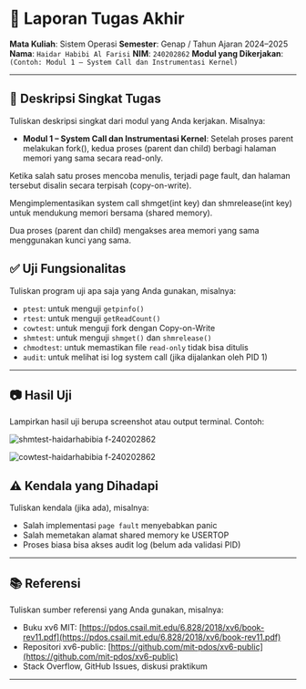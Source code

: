 # 📝 Laporan Tugas Akhir

**Mata Kuliah**: Sistem Operasi
**Semester**: Genap / Tahun Ajaran 2024–2025
**Nama**: `Haidar Habibi Al Farisi`
**NIM**: `240202862`
**Modul yang Dikerjakan**:
`(Contoh: Modul 1 – System Call dan Instrumentasi Kernel)`

---

## 📌 Deskripsi Singkat Tugas

Tuliskan deskripsi singkat dari modul yang Anda kerjakan. Misalnya:

* **Modul 1 – System Call dan Instrumentasi Kernel**:
Setelah proses parent melakukan fork(), kedua proses (parent dan child) berbagi halaman memori yang sama secara read-only.

Ketika salah satu proses mencoba menulis, terjadi page fault, dan halaman tersebut disalin secara terpisah (copy-on-write).

Mengimplementasikan system call shmget(int key) dan shmrelease(int key) untuk mendukung memori bersama (shared memory).

Dua proses (parent dan child) mengakses area memori yang sama menggunakan kunci yang sama.



## ✅ Uji Fungsionalitas

Tuliskan program uji apa saja yang Anda gunakan, misalnya:

* `ptest`: untuk menguji `getpinfo()`
* `rtest`: untuk menguji `getReadCount()`
* `cowtest`: untuk menguji fork dengan Copy-on-Write
* `shmtest`: untuk menguji `shmget()` dan `shmrelease()`
* `chmodtest`: untuk memastikan file `read-only` tidak bisa ditulis
* `audit`: untuk melihat isi log system call (jika dijalankan oleh PID 1)

---

## 📷 Hasil Uji

Lampirkan hasil uji berupa screenshot atau output terminal. Contoh:

![shmtest-haidarhabibia f-240202862](https://github.com/user-attachments/assets/179f4df0-9a03-415f-8789-89a3085cda75)

![cowtest-haidarhabibia f-240202862](https://github.com/user-attachments/assets/1826f118-b9ff-4869-aeed-ec5347bfd423)



## ⚠️ Kendala yang Dihadapi

Tuliskan kendala (jika ada), misalnya:

* Salah implementasi `page fault` menyebabkan panic
* Salah memetakan alamat shared memory ke USERTOP
* Proses biasa bisa akses audit log (belum ada validasi PID)

---

## 📚 Referensi

Tuliskan sumber referensi yang Anda gunakan, misalnya:

* Buku xv6 MIT: [https://pdos.csail.mit.edu/6.828/2018/xv6/book-rev11.pdf](https://pdos.csail.mit.edu/6.828/2018/xv6/book-rev11.pdf)
* Repositori xv6-public: [https://github.com/mit-pdos/xv6-public](https://github.com/mit-pdos/xv6-public)
* Stack Overflow, GitHub Issues, diskusi praktikum

---

